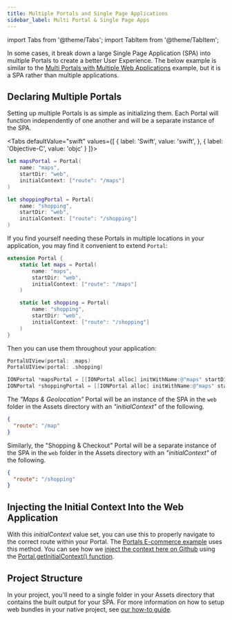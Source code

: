 ```yaml
---
title: Multiple Portals and Single Page Applications
sidebar_label: Multi Portal & Single Page Apps
---
```


import Tabs from '@theme/Tabs';
import TabItem from '@theme/TabItem';

In some cases, it break down a large Single Page Application (SPA) into multiple Portals to create a better User Experience. The below example is similar to the [Multi Portals with Multiple Web Applications](./multiple-portals-multiple-web-apps) example, but it is a SPA rather than multiple applications.

## Declaring Multiple Portals

Setting up multiple Portals is as simple as initializing them. Each Portal will function independently of one another and will be a separate instance of the SPA.

<Tabs
defaultValue="swift"
values={[
{ label: 'Swift', value: 'swift', },
{ label: 'Objective-C', value: 'objc' }
]}>
<TabItem value="swift">

```swift
let mapsPortal = Portal(
    name: "maps",
    startDir: "web",
    initialContext: ["route": "/maps"]
)

let shoppingPortal = Portal(
    name: "shopping",
    startDir: "web",
    initialContext: ["route": "/shopping"]
)
```

If you find yourself needing these Portals in multiple locations in your application, you may find it convenient to extend `Portal`:

```swift title=Portal+SPAPortals.swift
extension Portal {
    static let maps = Portal(
        name: "maps",
        startDir: "web",
        initialContext: ["route": "/maps"]
    )

    static let shopping = Portal(
        name: "shopping",
        startDir: "web",
        initialContext: ["route": "/shopping"]
    )
}
```

Then you can use them throughout your application:

```swift
PortalUIView(portal: .maps)
PortalUIView(portal: .shopping)
```

</TabItem>

<TabItem value="objc">

```objectivec
IONPortal *mapsPortal = [[IONPortal alloc] initWithName:@"maps" startDir:@"web" initialContext:@{ @"route": @"/map" }];
IONPortal *shoppingPortal = [[IONPortal alloc] initWithName:@"maps" startDir:@"web" initialContext:@{ @"route": @"map" }];
```

</TabItem>

</Tabs>

The _"Maps & Geolocation"_ Portal will be an instance of the SPA in the `web` folder in the Assets directory with an _"initialContext"_ of the following.

```json
{
  "route": "/map"
}
```

Similarly, the "Shopping & Checkout" Portal will be a separate instance of the SPA in the `web` folder in the Assets directory with an _"initialContext"_ of the following.

```json
{
  "route": "/shopping"
}
```

## Injecting the Initial Context Into the Web Application

With this _initialContext_ value set, you can use this to properly navigate to the correct route within your Portal. The [Portals E-commerce example](../examples/ecommerce-app) uses this method. You can see how we [inject the context here on Github](https://github.com/ionic-team/portals-ecommerce-demo/blob/main/web/src/index.tsx) using the [Portal.getInitialContext() function](../../for-web/portals-plugin#getinitialcontext).

## Project Structure

In your project, you'll need to a single folder in your Assets directory that contains the built output for your SPA. For more information on how to setup web bundles in your native project, see [our how-to guide](./pull-in-web-bundle).
